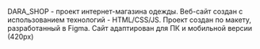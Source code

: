 DARA_SHOP - проект интернет-магазина одежды. Веб-сайт создан с использованием технологий - HTML/CSS/JS. Проект создан по макету, разработанный в Figma. Сайт адаптирован для ПК и мобильной версии (420px)
